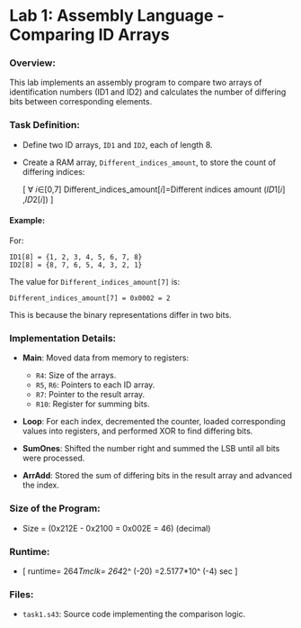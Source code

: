 # Lab 1: Assembly Language - Comparing ID Arrays

### Overview:
This lab implements an assembly program to compare two arrays of identification numbers (ID1 and ID2) and calculates the number of differing bits between corresponding elements.

### Task Definition:
- Define two ID arrays, `ID1` and `ID2`, each of length 8.
- Create a RAM array, `Different_indices_amount`, to store the count of differing indices:
  
  \[
  ∀ 𝑖∈[0,7] Different_indices_amount[𝑖]=Different indices amount (𝐼𝐷1[𝑖] ,𝐼𝐷2[𝑖])
  \]

#### Example:
For:
```
ID1[8] = {1, 2, 3, 4, 5, 6, 7, 8}
ID2[8] = {8, 7, 6, 5, 4, 3, 2, 1}
```
The value for `Different_indices_amount[7]` is:
```
Different_indices_amount[7] = 0x0002 = 2
```
This is because the binary representations differ in two bits.

### Implementation Details:
- **Main**: Moved data from memory to registers:
  - `R4`: Size of the arrays.
  - `R5`, `R6`: Pointers to each ID array.
  - `R7`: Pointer to the result array.
  - `R10`: Register for summing bits.

- **Loop**: For each index, decremented the counter, loaded corresponding values into registers, and performed XOR to find differing bits.

- **SumOnes**: Shifted the number right and summed the LSB until all bits were processed.

- **ArrAdd**: Stored the sum of differing bits in the result array and advanced the index.

### Size of the Program:
- Size = \(0x212E - 0x2100 = 0x002E = 46\) (decimal)

### Runtime:
- \[
runtime= 264*Tmclk= 264*2^ (-20) =2.5177*10^ (-4) sec
\]

### Files:
- `task1.s43`: Source code implementing the comparison logic.
